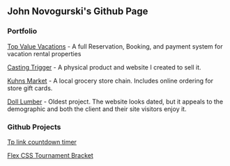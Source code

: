 ## John Novogurski's Github Page



### Portfolio

[Top Value Vacations](https://www.topvaluevacations.com) - A full Reservation, Booking, and payment system for vacation rental properties

[Casting Trigger](https://www.castingtrigerr.com) - A physical product and website I created to sell it.

[Kuhns Market](https://www.kuhnsmarket.com) - A local grocery store chain.  Includes online ordering for store gift cards.

[Doll Lumber](https://www.dolllumber.com) - Oldest project.  The website looks dated, but it appeals to the demographic and both the client and their site visitors enjoy it.


### Github Projects

[Tp link countdown timer](https://github.com/jnovo22/tplink-countdown-timer)

[Flex CSS Tournament Bracket](https://github.com/jnovo22/tournament-bracket)